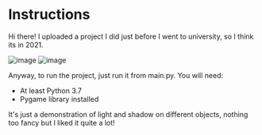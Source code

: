 # Instructions

Hi there!
I uploaded a project I did just before I went to university, so I think its in 2021.

![image](https://github.com/yuval5000l/Shadows_simulation/assets/63983348/aee0c62e-b5f7-4333-ad49-4ae5791cabed)
![image](https://github.com/yuval5000l/Shadows_simulation/assets/63983348/ce4264a3-27ea-42a0-990f-822d29023ed3)


Anyway, to run the project, just run it from main.py.
You will need:
- At least Python 3.7
- Pygame library installed

It's just a demonstration of light and shadow on different objects, nothing too fancy but I liked it quite a lot!


